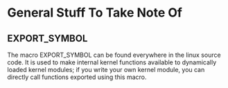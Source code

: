 # General Stuff To Take Note Of

## EXPORT\_SYMBOL

The macro EXPORT\_SYMBOL can be found everywhere in the linux source code. It is used to make internal kernel functions available to dynamically loaded kernel modules; if you write your own kernel module, you can directly call functions exported using this macro.  
